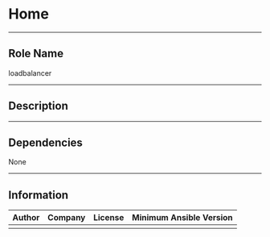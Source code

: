 



# Home
  
---
## Role Name
  
loadbalancer  
  
---
## Description
  
  
  
---
## Dependencies
  
None  
  
---
## Information
  

|Author|Company|License|Minimum Ansible Version|
| :---: | :---: | :---: | :---: |
|||||
